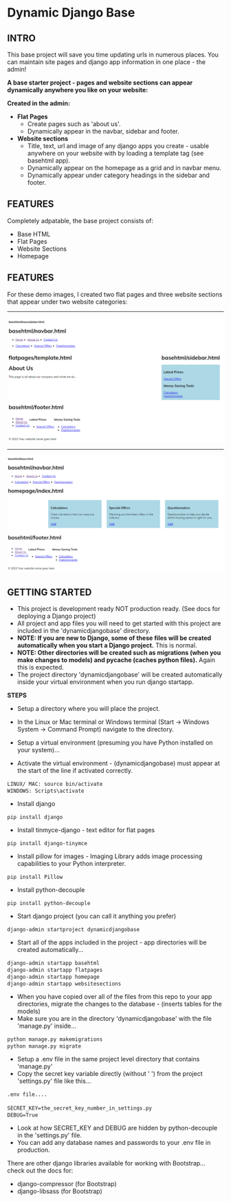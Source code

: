 # Dynamic Django Base

## INTRO
This base project will save you time updating urls in numerous places. You can maintain site pages and django app information in one place - the admin!

**A base starter project - pages and website sections can appear dynamically anywhere you like on your website:**

**Created in the admin:**
- **Flat Pages** 
  - Create pages such as 'about us'.
  - Dynamically appear in the navbar, sidebar and footer.
- **Website sections** 
  - Title, text, url and image of any django apps you create - usable anywhere on your website with by loading a template tag (see basehtml app).
  - Dynamically appear on the homepage as a grid and in navbar menu.
  - Dynamically appear under category headings in the sidebar and footer.

## FEATURES

Completely adpatable, the base project consists of:

- Base HTML
- Flat Pages
- Website Sections
- Homepage

## FEATURES

For these demo images, I created two flat pages and three website sections that appear under two website categories:

----

![Base Sidebar](https://github.com/richardgourley/dynamic-django-base/blob/main/base_html_sidebar.png)

----

![Base Full width](https://github.com/richardgourley/dynamic-django-base/blob/main/base_html_fullwidth.png)

## GETTING STARTED

- This project is development ready NOT production ready. (See docs for deploying a Django project)
- All project and app files you will need to get started with this project are included in the 'dynamicdjangobase' directory.
- **NOTE: If you are new to Django, some of these files will be created automatically when you start a Django project.** This is normal.
- **NOTE: Other directories will be created such as migrations (when you make changes to models) and pycache (caches python files).** Again this is expected.
- The project directory 'dynamicdjangobase' will be created automatically inside your virtual environment when you run django startapp.

**STEPS**

- Setup a directory where you will place the project.
- In the Linux or Mac terminal or Windows terminal (Start -> Windows System -> Command Prompt) navigate to the directory.

- Setup a virtual environment (presuming you have Python installed on your system)...

- Activate the virtual environment - (dynamicdjangobase) must appear at the start of the line if activated correctly.

```
LINUX/ MAC: source bin/activate
WINDOWS: Scripts\activate
```

- Install django

```
pip install django
```

- Install tinmyce-django - text editor for flat pages

```
pip install django-tinymce
```

- Install pillow for images - Imaging Library adds image processing capabilities to your Python interpreter.

```
pip install Pillow
```

- Install python-decouple

```
pip install python-decouple
```

- Start django project (you can call it anything you prefer)

```
django-admin startproject dynamicdjangobase
```
- Start all of the apps included in the project - app directories will be created automatically...

```
django-admin startapp basehtml
django-admin startapp flatpages
django-admin startapp homepage
django-admin startapp websitesections
```
- When you have copied over all of the files from this repo to your app directories, migrate the changes to the database - (inserts tables for the models)
- Make sure you are in the directory 'dynamicdjangobase' with the file 'manage.py' inside...

```
python manage.py makemigrations
python manage.py migrate
```
- Setup a .env file in the same project level directory that contains 'manage.py'
- Copy the secret key variable directly (without ' ') from the project 'settings.py' file like this...

```
.env file....

SECRET_KEY=the_secret_key_number_in_settings.py
DEBUG=True
```
- Look at how SECRET_KEY and DEBUG are hidden by python-decouple in the 'settings.py' file.
- You can add any database names and passwords to your .env file in production.

There are other django libraries available for working with Bootstrap... check out the docs for:
- django-compressor (for Bootstrap)
- django-libsass (for Bootstrap)



